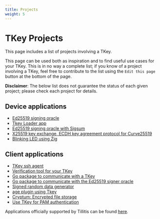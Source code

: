 ```yaml
---
title: Projects
weight: 5
---
```


# TKey Projects

This page includes a list of projects involving a TKey.

This page can be used both as inspiration and to find useful use cases for your TKey. This is in no way a complete list; if you know of a project involving a TKey, feel free to contribute to the list using the `Edit this page` button at the bottom of the page.

**Disclaimer**: The below list does not guarantee the status of each given project; please check each project for details.

## Device applications
- [Ed25519 signing oracle](https://github.com/tillitis/tkey-device-signer)
- [Tkey Loader app](https://github.com/tillitis/tkey-device-loader)
- [Ed25519 signing oracle with Sigsum](https://git.glasklar.is/nisse/tkey-sign-if-logged)
- [X25519 key exchange, ECDH key agreement protocol for Curve25519](https://github.com/quite/tkey-device-x25519)
- [Blinking LED using Zig](https://github.com/Foxboron/tillitis-blink-zig)


## Client applications
- [TKey ssh agent](https://tillitis.se/app/tkey-ssh-agent/)
- [Verification tool for your TKey](https://tillitis.se/app/tkey-device-verification/)
- [Go package to communicate with a TKey](https://github.com/tillitis/tkeyclient)
- [Go package to communicate with the Ed25519 signer oracle](https://github.com/tillitis/tkey-verification)
- [Signed random data generator](https://github.com/tillitis/tkey-random-generator)
- [age plugin using Tkey](https://github.com/quite/age-plugin-tkey)
- [Cryptum: Encrypted file storage](https://github.com/0xMihir/Cryptum)
- [Use TKey for PAM authentication](https://github.com/Eliot-Roxbergh/tillitis_hello/blob/main/tkey_authentication.md)



Applications officially supported by Tillitis can be found [here](https://tillitis.se/getstarted/#supported-applications-table).